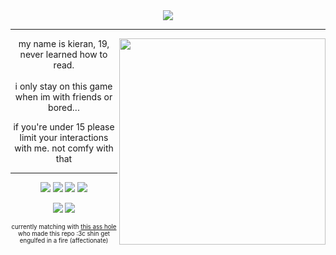 <div align="center"> <img src="https://cdn.discordapp.com/attachments/1125236966267564184/1129795573571133583/aaaaaaaaaaa.png"> </div>
<hr>
<img src="https://cdn.discordapp.com/attachments/1125236966267564184/1129796304340525147/image.png" width="330" height ="330" align="right"> <div align="center"> my name is kieran, 19, never learned how to read. </div><br>
<div align="center"> i only stay on this game when im with friends or bored... 
  
if you're under 15 please limit your interactions with me. not comfy with that

<hr>

<img src="https://cdn.discordapp.com/attachments/1125236966267564184/1129798800366645340/d1ruqg4-059045a8-6b12-45b3-b246-5b5b3626a16d.gif"> <img src="https://media.discordapp.net/attachments/1125236966267564184/1129798799884296282/d2mir9l-8a3fa2d8-b8d0-46c2-8212-8d45576c649e.png"> <img src="https://media.discordapp.net/attachments/1125236966267564184/1129798794800799895/d28kdqw-28beeae5-4e32-4120-b304-f493f2ad364d.png"> <img src="https://cdn.discordapp.com/attachments/1125236966267564184/1129799398805741679/d5ahg6g-a891d902-7a8d-45c4-8970-8fbfa547029e.png"> 

<img src="https://cdn.discordapp.com/attachments/1125236966267564184/1129799399086764172/d6fsa9z-eff97bef-edca-463b-9f32-8004895ef2f8.gif"> <img src="https://cdn.discordapp.com/attachments/1125236966267564184/1129799399715905626/d3370gg-01758dea-8242-453d-9d97-70a07c527a63.png">
<div align="center"> <sub><sup>currently matching with <a href="https://github.com/shinminase">this ass hole</a> who made this repo :3c shin get engulfed in a fire (affectionate)</sub></sup>
